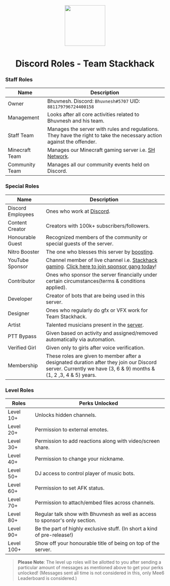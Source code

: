 <div align="center">
    <img src="https://yt3.ggpht.com/ytc/AKedOLSwOKwPBRZtDPbsg8Xal_Ww3IiqG3Q_WJiLhHM=s176-c-k-c0x00ffffff-no-rj-mo" width="128px" style="max-width:100%;">
    <h1>Discord Roles - Team Stackhack</h1>
</div>

<h3>Staff Roles</h3>

| Name           | Description                                                                                                           |
|----------------|-----------------------------------------------------------------------------------------------------------------------|
| Owner          | Bhuvnesh.  Discord: `Bhuvnesh#5707` UID: `881179796724400158`                                              |
| Management     | Looks after all core activities related to Bhuvnesh and his team.                                                  |
| Staff Team     | Manages the server with rules and regulations. They have the right to take the necessary action against the offender. |
| Minecraft Team | Manages our Minecraft gaming server i.e. [SH Network]().                                          |
| Community Team | Manages all our community events held on Discord.                                          |

<h3>Special Roles</h3>

| Name              | Description                                                                                                                                                                                                     |
|-------------------|-----------------------------------------------------------------------------------------------------------------------------------------------------------------------------------------------------------------|
| Discord Employees | Ones who work at [Discord](https://discord.com).                                                                                                                                                                |
| Content Creator   | Creators with 100k+ subscribers/followers.                                                                                                                                                                      |
| Honourable Guest  | Recognized members of the community or special guests of the server.                                                                                                                                             |
| Nitro Booster     | The one who blesses this server by [boosting](https://support.discord.com/hc/en-us/articles/360028038352-Server-Boosting-).                                                                                     |
| YouTube Sponsor   | Channel member of live channel i.e. [Stackhack gaming](https://www.youtube.com/channel/UCSvEj_h3A4YuLb2Nri--_Zw). [Click here to join sponsor gang today]()! |
| Contributor       | Ones who sponsor the server financially under certain circumstances(terms & conditions applied).                                                                                                                |
| Developer         | Creator of bots that are being used in this server.                                                                                                                                                            |
| Designer          | Ones who regularly do gfx or VFX work for Team Stackhack.                                                                                                                                                        |
| Artist            | Talented musicians present in the [server](https://discord.gg/eyPSkte4vs).                                                                                                                                     |
| PTT Bypass            | Given based on activity and assigned/removed automatically via automation.                                                                                                                                     |
| Verified Girl            | Given only to girls after voice verification.                                                                                                                                     |
| Membership            | These roles are given to member after a designated duration after they join our Discord server. Currently we have (3, 6 & 9) months & (1, 2 ,3, 4 & 5) years.                                                                                                                                     |

<h3>Level Roles</h3>

| Roles | Perks Unlocked                                                             |
|----------------------------|----------------------------------------------------------------------------|
| Level  10+                  | Unlocks hidden channels.                                                   |
| Level  20+                   | Permission to external emotes.                                             |
| Level  30+                   | Permission to add reactions along with video/screen share.                 |
| Level  40+                  | Permission to change your nickname.                                    |
| Level  50+                  | DJ access to control player of music bots.                                 |
| Level  60+                  | Permission to set AFK status.                                              |
| Level  70+                  | Permission to attach/embed files across channels.                          |
| Level  80+                  | Regular talk show with Bhuvnesh as well as access to sponsor's only section.  |
| Level  90+                 | Be the part of highly exclusive stuff. (In short a kind of pre-release!)   |
| Level 100+                | Show off your honourable title of being on top of the server.               |

> **Please Note**: The level up roles will be allotted to you after sending a particular amount of messages as mentioned above to get your perks unlocked! (Messages sent all time is not considered in this, only Mee6 Leaderboard is considered.)
